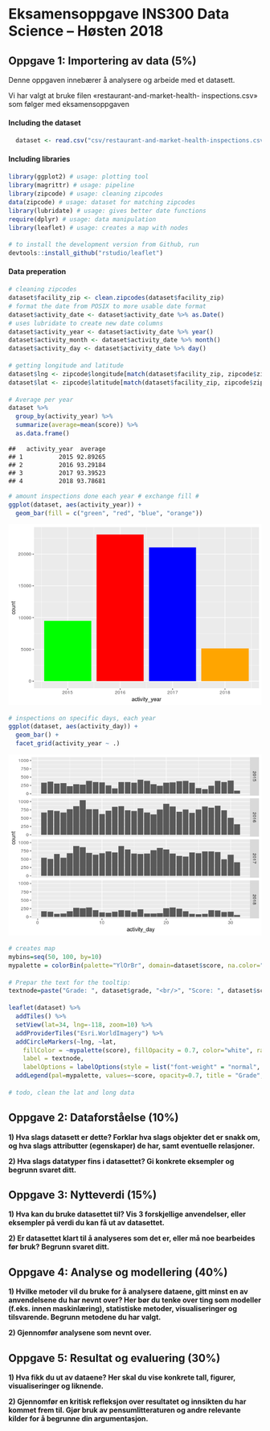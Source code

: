 Eksamensoppgave INS300 Data Science – Høsten 2018
================

Oppgave 1: Importering av data (5%)
-----------------------------------

Denne oppgaven innebærer å analysere og arbeide med et datasett.

Vi har valgt at bruke filen «restaurant-and-market-health- inspections.csv» som følger med eksamensoppgaven

#### Including the dataset

``` r
  dataset <- read.csv("csv/restaurant-and-market-health-inspections.csv")
```

#### Including libraries

``` r
library(ggplot2) # usage: plotting tool
library(magrittr) # usage: pipeline
library(zipcode) # usage: cleaning zipcodes
data(zipcode) # usage: dataset for matching zipcodes
library(lubridate) # usage: gives better date functions
require(dplyr) # usage: data manipulation
library(leaflet) # usage: creates a map with nodes

# to install the development version from Github, run
devtools::install_github("rstudio/leaflet")
```

#### Data preperation

``` r
# cleaning zipcodes
dataset$facility_zip <- clean.zipcodes(dataset$facility_zip)
# format the date from POSIX to more usable date format
dataset$activity_date <- dataset$activity_date %>% as.Date()
# uses lubridate to create new date columns
dataset$activity_year <- dataset$activity_date %>% year()
dataset$activity_month <- dataset$activity_date %>% month()
dataset$activity_day <- dataset$activity_date %>% day()

# getting longitude and latitude
dataset$lng <- zipcode$longitude[match(dataset$facility_zip, zipcode$zip)]
dataset$lat <- zipcode$latitude[match(dataset$facility_zip, zipcode$zip)]

# Average per year
dataset %>% 
  group_by(activity_year) %>% 
  summarize(average=mean(score)) %>% 
  as.data.frame()
```

    ##   activity_year  average
    ## 1          2015 92.89265
    ## 2          2016 93.29184
    ## 3          2017 93.39523
    ## 4          2018 93.78681

``` r
# amount inspections done each year # exchange fill #
ggplot(dataset, aes(activity_year)) + 
  geom_bar(fill = c("green", "red", "blue", "orange"))
```

![](README_files/figure-markdown_github/unnamed-chunk-3-1.png)

``` r
# inspections on specific days, each year
ggplot(dataset, aes(activity_day)) + 
  geom_bar() + 
  facet_grid(activity_year ~ .)
```

![](README_files/figure-markdown_github/unnamed-chunk-3-2.png)

``` r
# creates map
mybins=seq(50, 100, by=10)
mypalette = colorBin(palette="YlOrBr", domain=dataset$score, na.color="transparent", bins=mybins)

# Prepar the text for the tooltip:
textnode=paste("Grade: ", dataset$grade, "<br/>", "Score: ", dataset$score, sep="") %>% lapply(htmltools::HTML)

leaflet(dataset) %>%
  addTiles() %>%
  setView(lat=34, lng=-118, zoom=10) %>%
  addProviderTiles("Esri.WorldImagery") %>%
  addCircleMarkers(~lng, ~lat, 
    fillColor = ~mypalette(score), fillOpacity = 0.7, color="white", radius=8, stroke=FALSE,
    label = textnode,
    labelOptions = labelOptions(style = list("font-weight" = "normal", padding = "3px 8px"), textsize = "13px", direction = "auto")) %>%
  addLegend(pal=mypalette, values=~score, opacity=0.7, title = "Grade", position = "bottomright")

# todo, clean the lat and long data
```

Oppgave 2: Dataforståelse (10%)
-------------------------------

**1) Hva slags datasett er dette? Forklar hva slags objekter det er snakk om, og hva slags attributter (egenskaper) de har, samt eventuelle relasjoner.**

**2) Hva slags datatyper fins i datasettet? Gi konkrete eksempler og begrunn svaret ditt.**

Oppgave 3: Nytteverdi (15%)
---------------------------

**1) Hva kan du bruke datasettet til? Vis 3 forskjellige anvendelser, eller eksempler på verdi du kan få ut av datasettet.**

**2) Er datasettet klart til å analyseres som det er, eller må noe bearbeides før bruk? Begrunn svaret ditt.**

Oppgave 4: Analyse og modellering (40%)
---------------------------------------

**1) Hvilke metoder vil du bruke for å analysere dataene, gitt minst en av anvendelsene du har nevnt over? Her bør du tenke over ting som modeller (f.eks. innen maskinlæring), statistiske metoder, visualiseringer og tilsvarende. Begrunn metodene du har valgt.**

**2) Gjennomfør analysene som nevnt over.**

Oppgave 5: Resultat og evaluering (30%)
---------------------------------------

**1) Hva fikk du ut av dataene? Her skal du vise konkrete tall, figurer, visualiseringer og liknende.**

**2) Gjennomfør en kritisk refleksjon over resultatet og innsikten du har kommet frem til. Gjør bruk av pensumlitteraturen og andre relevante kilder for å begrunne din argumentasjon.**

